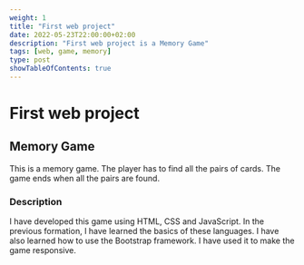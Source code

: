 ```yaml
---
weight: 1
title: "First web project"
date: 2022-05-23T22:00:00+02:00
description: "First web project is a Memory Game"
tags: [web, game, memory]
type: post
showTableOfContents: true
---
```


# First web project

## Memory Game

This is a memory game. The player has to find all the pairs of cards. The game ends when all the pairs are found.

### Description

I have developed this game using HTML, CSS and JavaScript. In the previous formation, I have learned the basics of these languages. I have also learned how to use the Bootstrap framework. I have used it to make the game responsive.
